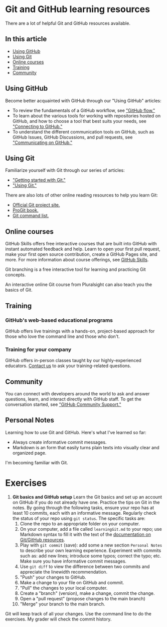 # Git and GitHub learning resources
There are a lot of helpful Git and GitHub resources available.

## In this article
- [Using GitHub](#using-github)
- [Using Git](#using-git)
- [Online courses](#online-courses)
- [Training](#training)
- [Community](#community)

## Using GitHub
Become better acquainted with GitHub through our "Using GitHub" articles:

- To review the fundamentals of a GitHub workflow, see ["GitHub flow."](https://docs.github.com/en/get-started/quickstart/github-flow)
- To learn about the various tools for working with repositories hosted on GitHub, and how to choose a tool that best suits your needs, see ["Connecting to GitHub."](https://docs.github.com/en/github/using-git/connecting-to-github)
- To understand the different communication tools on GitHub, such as GitHub Issues, GitHub Discussions, and pull requests, see ["Communicating on GitHub."](https://docs.github.com/en/github/managing-your-work-on-github/communicating-on-github)

## Using Git
Familiarize yourself with Git through our series of articles:

- ["Getting started with Git."](https://docs.github.com/en/get-started/quickstart/set-up-git)
- ["Using Git."](https://docs.github.com/en/get-started/quickstart/using-git)

There are also lots of other online reading resources to help you learn Git:

- [Official Git project site.](https://git-scm.com/)
- [ProGit book.](https://git-scm.com/book/en/v2)
- [Git command list.](https://git-scm.com/docs)

## Online courses
GitHub Skills offers free interactive courses that are built into GitHub with instant automated feedback and help. Learn to open your first pull request, make your first open source contribution, create a GitHub Pages site, and more. For more information about course offerings, see [GitHub Skills](https://skills.github.com/).

Git branching is a free interactive tool for learning and practicing Git concepts.

An interactive online Git course from Pluralsight can also teach you the basics of Git.

## Training
### GitHub's web-based educational programs
GitHub offers live trainings with a hands-on, project-based approach for those who love the command line and those who don't.

### Training for your company
GitHub offers in-person classes taught by our highly-experienced educators. [Contact us](https://github.com/about/contact) to ask your training-related questions.

## Community
You can connect with developers around the world to ask and answer questions, learn, and interact directly with GitHub staff. To get the conversation started, see ["GitHub Community Support."](https://github.community/)

## Personal Notes

Learning how to use Git and GitHub. Here's what I've learned so far:

- Always create informative commit messages.
- Markdown is an form that easily turns plain texts into visually clear and organized page.

I'm becoming familiar with Git.

# Exercises

1. **Git basics and GitHub setup** 
  Learn the Git basics and set up an account on GitHub if you do not
  already have one. Practice the tips on Git in the notes. By going
  through the following tasks, ensure your repo has at least 10
  commits, each with an informative message. Regularly check the
  status of your repo using `git status`. The specific tasks are:
    1. Clone the repo to an appropriate folder on your computer.
    1. On your computer, add a file called `learningGit.md` to your
       repo; use Markdown syntax to fill it with the text of the
       [documentation on Git/GitHub resources](https://docs.github.com/en/get-started/quickstart/git-and-github-learning-resources).
    1. Play with `git commit` (save): add some a new section 
    `Personal Notes` to describe your own learning
    experience. Experiment with commits such as:
	add new lines;	introduce some typos; correct the typo; etc. 
	Make sure you have informative commit messages.
	1. Use `git diff` to view the difference between two commits and
       appreciate the linewidth recommendation.
    1. "Push" your changes to GitHub.
    1. Make a change to your file on GitHub and commit.
    1. "Pull" the changes to your local computer.
    1. Create a "branch" (version), make a change, commit the change.
    1. Open a "pull request" (propose changes to the main branch)
	1. "Merge" your branch to the main branch.

  Git will keep track of all your changes. Use the command line to do
  the exercises. My grader will check the commit history.
  
